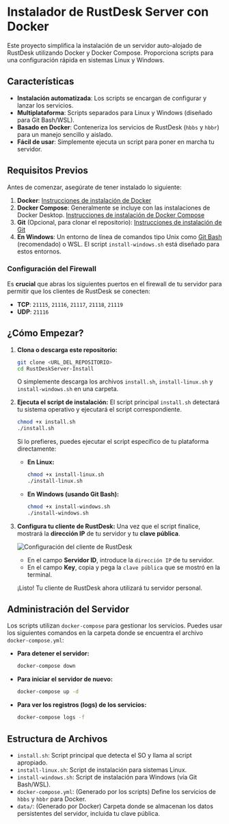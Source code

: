 # Instalador de RustDesk Server con Docker

Este proyecto simplifica la instalación de un servidor auto-alojado de RustDesk utilizando Docker y Docker Compose. Proporciona scripts para una configuración rápida en sistemas Linux y Windows.

## Características

- **Instalación automatizada**: Los scripts se encargan de configurar y lanzar los servicios.
- **Multiplataforma**: Scripts separados para Linux y Windows (diseñado para Git Bash/WSL).
- **Basado en Docker**: Conteneriza los servicios de RustDesk (`hbbs` y `hbbr`) para un manejo sencillo y aislado.
- **Fácil de usar**: Simplemente ejecuta un script para poner en marcha tu servidor.

## Requisitos Previos

Antes de comenzar, asegúrate de tener instalado lo siguiente:

1.  **Docker**: [Instrucciones de instalación de Docker](https://docs.docker.com/get-docker/)
2.  **Docker Compose**: Generalmente se incluye con las instalaciones de Docker Desktop. [Instrucciones de instalación de Docker Compose](https://docs.docker.com/compose/install/)
3.  **Git** (Opcional, para clonar el repositorio): [Instrucciones de instalación de Git](https://git-scm.com/book/en/v2/Getting-Started-Installing-Git)
4.  **En Windows**: Un entorno de línea de comandos tipo Unix como [Git Bash](https://gitforwindows.org/) (recomendado) o WSL. El script `install-windows.sh` está diseñado para estos entornos.

### Configuración del Firewall

Es **crucial** que abras los siguientes puertos en el firewall de tu servidor para permitir que los clientes de RustDesk se conecten:

-   **TCP**: `21115`, `21116`, `21117`, `21118`, `21119`
-   **UDP**: `21116`

## ¿Cómo Empezar?

1.  **Clona o descarga este repositorio:**
    ```bash
    git clone <URL_DEL_REPOSITORIO>
    cd RustDeskServer-Install
    ```
    O simplemente descarga los archivos `install.sh`, `install-linux.sh` y `install-windows.sh` en una carpeta.

2.  **Ejecuta el script de instalación:**
    El script principal `install.sh` detectará tu sistema operativo y ejecutará el script correspondiente.
    ```bash
    chmod +x install.sh
    ./install.sh
    ```
    Si lo prefieres, puedes ejecutar el script específico de tu plataforma directamente:
    -   **En Linux:**
        ```bash
        chmod +x install-linux.sh
        ./install-linux.sh
        ```
    -   **En Windows (usando Git Bash):**
        ```bash
        chmod +x install-windows.sh
        ./install-windows.sh
        ```

3.  **Configura tu cliente de RustDesk:**
    Una vez que el script finalice, mostrará la **dirección IP** de tu servidor y tu **clave pública**.

    ![Configuración del cliente de RustDesk](https://rustdesk.com/images/server-custom-config.png)

    -   En el campo **Servidor ID**, introduce la `dirección IP` de tu servidor.
    -   En el campo **Key**, copia y pega la `clave pública` que se mostró en la terminal.

    ¡Listo! Tu cliente de RustDesk ahora utilizará tu servidor personal.

## Administración del Servidor

Los scripts utilizan `docker-compose` para gestionar los servicios. Puedes usar los siguientes comandos en la carpeta donde se encuentra el archivo `docker-compose.yml`:

-   **Para detener el servidor:**
    ```bash
    docker-compose down
    ```

-   **Para iniciar el servidor de nuevo:**
    ```bash
    docker-compose up -d
    ```

-   **Para ver los registros (logs) de los servicios:**
    ```bash
    docker-compose logs -f
    ```

## Estructura de Archivos

-   `install.sh`: Script principal que detecta el SO y llama al script apropiado.
-   `install-linux.sh`: Script de instalación para sistemas Linux.
-   `install-windows.sh`: Script de instalación para Windows (vía Git Bash/WSL).
-   `docker-compose.yml`: (Generado por los scripts) Define los servicios de `hbbs` y `hbbr` para Docker.
-   `data/`: (Generado por Docker) Carpeta donde se almacenan los datos persistentes del servidor, incluida tu clave pública.
